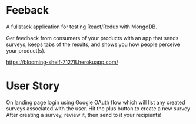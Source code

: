 # Feeback
A fullstack application for testing React/Redux with MongoDB.

Get feedback from consumers of your products with an app that sends surveys, keeps tabs of the results, and shows you how people perceive your product(s).

https://blooming-shelf-71278.herokuapp.com/

# User Story
On landing page login using Google OAuth flow which will list any created surveys associated with the user.
Hit the plus button to create a new survey
After creating a survey, review it, then send to it your recipients!
